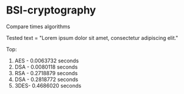 # BSI-cryptography

Compare times algorithms

Tested text = "Lorem ipsum dolor sit amet, consectetur adipiscing elit."

Top:
1. AES - 0.0063732 seconds
2. DSA - 0.0080118 seconds
3. RSA - 0.2718879 seconds
5. DSA - 0.2818772 seconds
6. 3DES- 0.4686020 seconds
